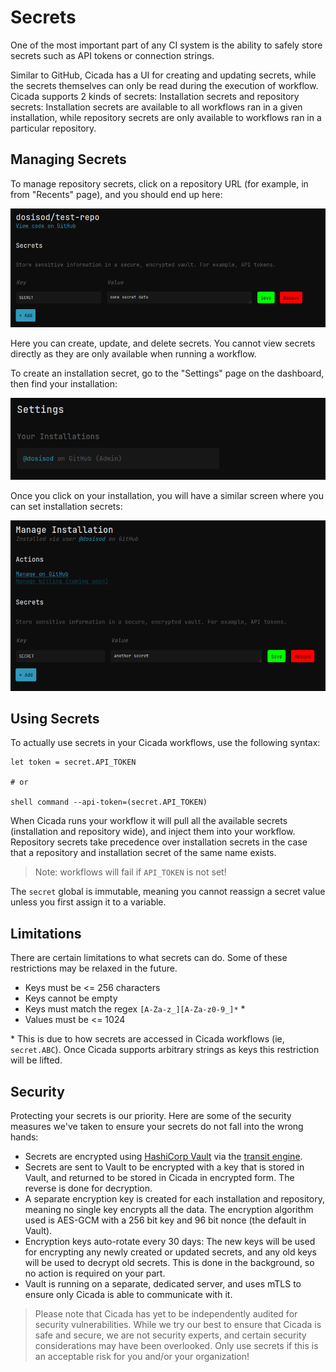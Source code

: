 # Secrets

One of the most important part of any CI system is the ability to safely store secrets such
as API tokens or connection strings.

Similar to GitHub, Cicada has a UI for creating and updating secrets, while the secrets themselves can only be
read during the execution of workflow. Cicada supports 2 kinds of secrets: Installation secrets
and repository secrets: Installation secrets are available to all workflows ran in a given installation,
while repository secrets are only available to workflows ran in a particular repository.

## Managing Secrets

To manage repository secrets, click on a repository URL (for example, in from "Recents" page),
and you should end up here:

![Cicada Repository Secrets UI](../img/repo-secrets-ui.png)

Here you can create, update, and delete secrets. You cannot view secrets directly as they are only
available when running a workflow.

To create an installation secret, go to the "Settings" page on the dashboard, then find your installation:

![Installation Selection Screen](../img/your-installations.png)

Once you click on your installation, you will have a similar screen where you can set installation
secrets:

![Installation Secrets UI](../img/installation-secrets-ui.png)

## Using Secrets

To actually use secrets in your Cicada workflows, use the following syntax:

```
let token = secret.API_TOKEN

# or

shell command --api-token=(secret.API_TOKEN)
```

When Cicada runs your workflow it will pull all the available secrets (installation and repository wide),
and inject them into your workflow. Repository secrets take precedence over installation secrets in the
case that a repository and installation secret of the same name exists.

> Note: workflows will fail if `API_TOKEN` is not set!

The `secret` global is immutable, meaning you cannot reassign a secret value unless you first assign it
to a variable.

## Limitations

There are certain limitations to what secrets can do. Some of these restrictions may be relaxed in the future.

* Keys must be <= 256 characters
* Keys cannot be empty
* Keys must match the regex `[A-Za-z_][A-Za-z0-9_]*` \*
* Values must be <= 1024

\* This is due to how secrets are accessed in Cicada workflows (ie, `secret.ABC`). Once Cicada supports
arbitrary strings as keys this restriction will be lifted.

## Security

Protecting your secrets is our priority. Here are some of the security measures we've taken to ensure
your secrets do not fall into the wrong hands:

* Secrets are encrypted using [HashiCorp Vault](https://www.hashicorp.com/products/vault) via the
  [transit engine](https://developer.hashicorp.com/vault/docs/secrets/transit).
* Secrets are sent to Vault to be encrypted with a key that is stored in Vault, and returned to be stored
  in Cicada in encrypted form. The reverse is done for decryption.
* A separate encryption key is created for each installation and repository, meaning no single key encrypts all the data.
  The encryption algorithm used is AES-GCM with a 256 bit key and 96 bit nonce (the default in Vault).
* Encryption keys auto-rotate every 30 days: The new keys will be used for encrypting any newly created or updated secrets,
  and any old keys will be used to decrypt old secrets. This is done in the background, so no action is required on your part.
* Vault is running on a separate, dedicated server, and uses mTLS to ensure only Cicada is able to
  communicate with it.

> Please note that Cicada has yet to be independently audited for security vulnerabilities. While we try
> our best to ensure that Cicada is safe and secure, we are not security experts, and certain security
> considerations may have been overlooked. Only use secrets if this is an acceptable risk for you and/or
> your organization!
